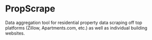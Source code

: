 # PropScrape
Data aggregation tool for residential property data scraping off top platforms (Zillow, Apartments.com, etc.) as well as individual building websites.

